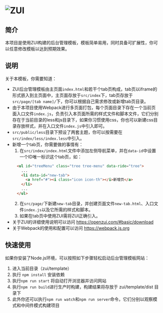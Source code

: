 # ![ZUI](https://raw.githubusercontent.com/easysoft/zui/master/docs/img/zui-logo-48.png)

## 简介

本项目是使用ZUI构建的后台管理模板，模板简单易用，同时具备可扩展性，你可以任意修改模板以达到预期效果。

## 说明

关于本模板，你需要知道：

+ ZUI后台管理模板由主页面`index.html`和若干个tab页构成，tab页以iframe的形式嵌入到主页面中，主页面存放于`src/index`下，tab页存放于`src/page/[tab name]/`下，你可以根据自己需求修改或新增tab页目录。
+ 由于本项目使用Webpack进行多页面打包，每个页面目录下存在一个当前页面入口文件`index.js`，负责引入本页面所需的样式文件和脚本文件，它们分别存在于当前目录的less和js目录下，如果你习惯使用css，你也可以新建css目录存放样式，并在入口文件`index.js`中引入即可。
+ `src/public/less`目录下预设了两套主题，你可以按需要在`src/index/less/index.less`中引入。
+ 新增一个tab页，你需要做的事情有：
  1. 在`src/index/index.html`文件中添加左侧导航菜单，并在`data-id`中设置一个ID唯一标识这个tab页，如：
    ```html
      <ul id="treeMenu" class="tree tree-menu" data-ride="tree">
        ...
        <li data-id="new-tab">
          <a href="#"><i class="icon icon-th"></i>新增页</a>
        </li>
        ...
      </ul>
    ```
  2. 在`src/page/`下新建`new-tab`目录，并创建页面文件`new-tab.html`、入口文件`index.js`以及它所需的样式和脚本。
  3. 如果在tab页中使用ZUI需将ZUI正确引入。
+ 关于ZUI的详细使用说明可以访问 https://openzui.com/#basic/download
+ 关于Webpack的使用和配置可以访问 https://webpack.js.org

## 快速使用

如果你安装了Node.js环境，可以按照如下步骤轻松启动后台管理模板网站：

1. 进入当前目录（zui/template）
2. 执行 `npm install` 安装依赖
3. 执行`npm run start` 将自动打开浏览器并访问网站
4. 执行`npm run build`进行生产时构建，构建结果将存放于 zui/template/dist 目录下
5. 此外你还可以执行`npm run watch`和`npm run server`命令，它们分别以观察模式和中间件模式构建项目
